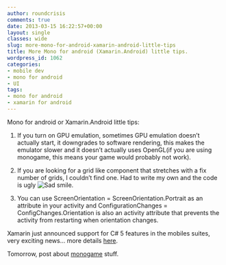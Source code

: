 ```yaml
---
author: roundcrisis
comments: true
date: 2013-03-15 16:22:57+00:00
layout: single
classes: wide
slug: more-mono-for-android-xamarin-android-little-tips
title: More Mono for android (Xamarin.Android) little tips.
wordpress_id: 1062
categories:
- mobile dev
- mono for android
- UI
tags:
- mono for android
- xamarin for android
---
```


Mono for android or Xamarin.Android little tips:

 

  
  1. If you turn on GPU emulation, sometimes GPU emulation doesn’t actually start, it downgrades to software rendering, this makes the emulator slower and it doesn’t actually uses OpenGL(if you are using monogame, this means your game would probably not work).
   
  2. If you are looking for a grid like component that stretches with a fix number of grids, I couldn’t find one. Had to write my own and the code is ugly ![Sad smile](http://roundcrisis.files.wordpress.com/2013/03/wlemoticon-sadsmile.png).
   
  3. You can use ScreenOrientation = ScreenOrientation.Portrait as an attribute in your activity and ConfigurationChanges = ConfigChanges.Orientation is also an activity attribute that prevents the activity from restarting when orientation changes.
 

Xamarin just announced support for C# 5 features in the mobiles suites, very exciting news… more details [here](http://blog.xamarin.com/brave-new-async-mobile-world/).

 

Tomorrow, post about [monogame](http://monogame.net) stuff.
